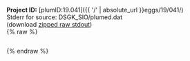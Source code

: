 **Project ID:** [plumID:19.041]({{ '/' | absolute_url }}eggs/19/041/)  
Stderr for source:  DSGK_SIO/plumed.dat   
(download [zipped raw stdout](plumed.dat.plumed_master.stdout.txt.zip))  
{% raw %}
<pre>
</pre>
{% endraw %}
